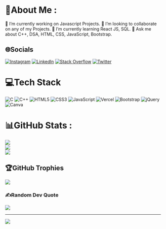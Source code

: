# 💫About Me :
🔭 I’m currently working on Javascript Projects.
👯 I’m looking to collaborate on any of my Projects.
🌱 I’m currently learning React JS, SQL.
💬 Ask me about C++, DSA, HTML, CSS, JavaScript, Bootstrap.


## 🌐Socials
[![Instagram](https://img.shields.io/badge/Instagram-%23E4405F.svg?logo=Instagram&logoColor=white)](https://instagram.com/adi.raj04/) [![LinkedIn](https://img.shields.io/badge/LinkedIn-%230077B5.svg?logo=linkedin&logoColor=white)](https://linkedin.com/in/adiraj04) [![Stack Overflow](https://img.shields.io/badge/-Stackoverflow-FE7A16?logo=stack-overflow&logoColor=white)](https://stackoverflow.com/users/21649639) [![Twitter](https://img.shields.io/badge/Twitter-%231DA1F2.svg?logo=Twitter&logoColor=white)](https://twitter.com/adi_raj04) 

# 💻Tech Stack
![C](https://img.shields.io/badge/c-%2300599C.svg?style=for-the-badge&logo=c&logoColor=white) ![C++](https://img.shields.io/badge/c++-%2300599C.svg?style=for-the-badge&logo=c%2B%2B&logoColor=white) ![HTML5](https://img.shields.io/badge/html5-%23E34F26.svg?style=for-the-badge&logo=html5&logoColor=white) ![CSS3](https://img.shields.io/badge/css3-%231572B6.svg?style=for-the-badge&logo=css3&logoColor=white) ![JavaScript](https://img.shields.io/badge/javascript-%23323330.svg?style=for-the-badge&logo=javascript&logoColor=%23F7DF1E) ![Vercel](https://img.shields.io/badge/vercel-%23000000.svg?style=for-the-badge&logo=vercel&logoColor=white) ![Bootstrap](https://img.shields.io/badge/bootstrap-%23563D7C.svg?style=for-the-badge&logo=bootstrap&logoColor=white) ![jQuery](https://img.shields.io/badge/jquery-%230769AD.svg?style=for-the-badge&logo=jquery&logoColor=white) ![Canva](https://img.shields.io/badge/Canva-%2300C4CC.svg?style=for-the-badge&logo=Canva&logoColor=white)
# 📊GitHub Stats :
![](https://github-readme-stats.vercel.app/api?username=adi1719&theme=radical&hide_border=true&include_all_commits=true&count_private=true)<br/>
![](https://github-readme-streak-stats.herokuapp.com/?user=adi1719&theme=radical&hide_border=true)<br/>
![](https://github-readme-stats.vercel.app/api/top-langs/?username=adi1719&theme=radical&hide_border=true&include_all_commits=true&count_private=true&layout=compact)

## 🏆GitHub Trophies
![](https://github-trophies.vercel.app/?username=adi1719&theme=radical&no-frame=false&no-bg=false&margin-w=4)

### ✍️Random Dev Quote
![](https://quotes-github-readme.vercel.app/api?type=vetical&theme=dark)

---
[![](https://visitcount.itsvg.in/api?id=adi1719&icon=2&color=3)](https://visitcount.itsvg.in)
